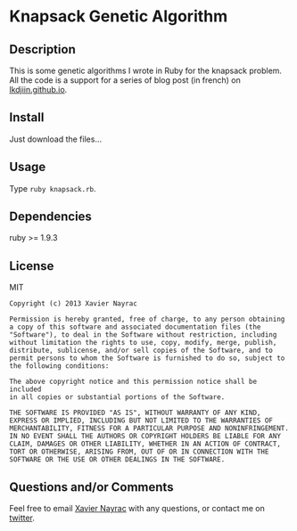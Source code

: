 Knapsack Genetic Algorithm
================

Description
----------------------
This is some genetic algorithms I wrote in Ruby for the knapsack problem.
All the code is a support for a series of blog post (in french) on
[lkdjiin.github.io](http://lkdjiin.github.io/).


Install
-------------------------
Just download the files…


Usage
--------------------------
Type `ruby knapsack.rb`.


Dependencies
--------------------------
ruby >= 1.9.3


License
--------------------------
MIT

    Copyright (c) 2013 Xavier Nayrac

    Permission is hereby granted, free of charge, to any person obtaining
    a copy of this software and associated documentation files (the
    "Software"), to deal in the Software without restriction, including
    without limitation the rights to use, copy, modify, merge, publish,
    distribute, sublicense, and/or sell copies of the Software, and to
    permit persons to whom the Software is furnished to do so, subject to
    the following conditions:

    The above copyright notice and this permission notice shall be included
    in all copies or substantial portions of the Software.

    THE SOFTWARE IS PROVIDED "AS IS", WITHOUT WARRANTY OF ANY KIND,
    EXPRESS OR IMPLIED, INCLUDING BUT NOT LIMITED TO THE WARRANTIES OF
    MERCHANTABILITY, FITNESS FOR A PARTICULAR PURPOSE AND NONINFRINGEMENT.
    IN NO EVENT SHALL THE AUTHORS OR COPYRIGHT HOLDERS BE LIABLE FOR ANY
    CLAIM, DAMAGES OR OTHER LIABILITY, WHETHER IN AN ACTION OF CONTRACT,
    TORT OR OTHERWISE, ARISING FROM, OUT OF OR IN CONNECTION WITH THE
    SOFTWARE OR THE USE OR OTHER DEALINGS IN THE SOFTWARE.

Questions and/or Comments
--------------------------
Feel free to email [Xavier Nayrac](mailto:xavier.nayrac@gmail.com)
with any questions, or contact me on [twitter](https://twitter.com/lkdjiin).
